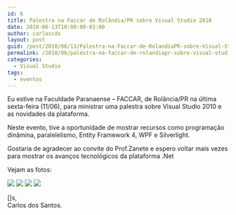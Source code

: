 ```yaml
---
id: 6
title: Palestra na Faccar de Rolândia/PR sobre Visual Studio 2010
date: 2010-06-13T10:09:00-03:00
author: carloscds
layout: post
guid: /post/2010/06/13/Palestra-na-Faccar-de-RolandiaPR-sobre-Visual-Studio-2010.aspx
permalink: /2010/06/palestra-na-faccar-de-rolandiapr-sobre-visual-studio-2010/
categories:
  - Visual Studio
tags:
  - eventos
---
```

Eu estive na Faculdade Paranaense – FACCAR, de Rolância/PR na última sexta-feira (11/06), para ministrar uma palestra sobre Visual Studio 2010 e as novidades da plataforma.

Neste evento, tive a oportunidade de mostrar recursos como programação dinâmina, paralelelismo, Entity Framework 4, WPF e Silverlight.

Gostaria de agradecer ao convite do Prof.Zanete e espero voltar mais vezes para mostrar os avanços tecnológicos da plataforma .Net

Vejam as fotos:

![](/wp-content/uploads/DSC04926.jpg)
![](/wp-content/uploads/DSC04927.jpg) 
![](/wp-content/uploads/DSC04928.jpg) 
![](/wp-content/uploads/DSC04929.jpg)

[]s,  
Carlos dos Santos.